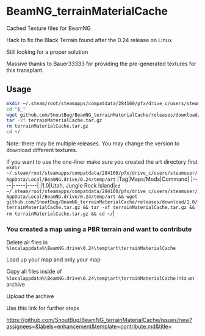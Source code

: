 # BeamNG_terrainMaterialCache
Cached Texture files for BeamNG

Hack to fix the Black Terrain found after the 0.24 release on Linux

Still looking for a proper solution

Massive thanks to Bauer33333 for providing the pre-generated textures for this transplant.

## Usage
```Bash
mkdir ~/.steam/root/steamapps/compatdata/284160/pfx/drive_c/users/steamuser/AppData/Local/BeamNG.drive/0.24/temp/art
cd "$_"
wget github.com/SnoutBug/BeamNG_terrainMaterialCache/releases/download/1.0/terrainMaterialCache.tar.gz
tar -xf terrainMaterialCache.tar.gz
rm terrainMaterialCache.tar.gz
cd ~/
```
Note: there may be multiple releases. You may change the version to download different textures.

If you want to use the one-liner make sure you created the art directory first
`mkdir ~/.steam/root/steamapps/compatdata/284160/pfx/drive_c/users/steamuser/AppData/Local/BeamNG.drive/0.24/temp/art`
|Tag|Maps/Mods|Command|
|----|-----|----|
|1.0|Utah, Jungle Rock Island|`cd ~/.steam/root/steamapps/compatdata/284160/pfx/drive_c/users/steamuser/AppData/Local/BeamNG.drive/0.24/temp/art && wget github.com/SnoutBug/BeamNG_terrainMaterialCache/releases/download/1.0/terrainMaterialCache.tar.gz && tar -xf terrainMaterialCache.tar.gz && rm terrainMaterialCache.tar.gz && cd ~/`|


### You created a map using a PBR terrain and want to contribute
Delete all files in `%localappdata%\BeamNG.drive\0.24\temp\art\terrainMaterialCache`

Load up your map and only your map

Copy all files inside of `%localappdata%\BeamNG.drive\0.24\temp\art\terrainMaterialCache` into an archive

Upload the archive

Use this link for further steps

https://github.com/SnoutBug/BeamNG_terrainMaterialCache/issues/new?assignees=&labels=enhancement&template=contribute.md&title=
